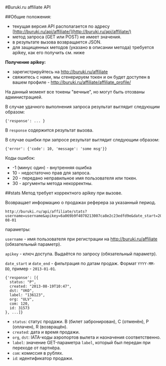 #Buruki.ru affiliate API

##Общие положения:

 - текущая версия API располагается по адресу [http://buruki.ru/api/affiliate/](http://buruki.ru/api/affiliate/)
 - метод запроса (GET или POST) не имеет значения.
 - в результате вызова возвращается JSON.
 - для защищенных методов (указано в описании метода) требуется apikey, как его получить см. ниже

**Получение apikey:**
 - зарегистрируйтесь на http://buruki.ru/affiliate
 - свяжитесь с нами, мы сгенерируем токен и он будет доступен в вашем профиле - http://buruki.ru/affiliate/affiliate_profile/

На данный момент все токены "вечные", но могут быть отозваны администрацией.

В случае удачного выполнения запроса результат выглядит следующим образом:
```
{'response': ... }
```
В `response` содержится результат вызова.

В случае ошибки при запросе результат выглядит следующим образом:
```
{'error': {'code': 10, 'message': 'some msg'}}
```

Коды ошибок:
 - -1 (минус один) - внутренняя ошибка
 - 10 - недостаточно прав для запроса.
 - 20 - передано неправильное имя пользователя или токен.
 - 30 - аргументы метода некорректны.

##stats
Метод требует корректного apikey при вызове.

Возвращает информацию о продажах реферера за указанный период.

```
http://buruki.ru/api/affiliate/stats?username=username&apikey=6a069b9f4070213007ca8e2c23edfd9e&date_start=2013-08-01
```

параметры:

`username` - имя пользователя при регистрации на http://buruki.ru/affiliate (обязательный параметр).

`apikey` - ключ доступа. Выдаётся по запросу (обязательный параметр).

`date_start` и `date_end` - фильтрация по датам продаж. Формат `YYYY-MM-DD`, пример - `2013-01-01`.

```
{'response': [{
  status: "P",
  created: "2013-08-19T10:47",
  dst: "VKO",
  label: "136123",
  org: "ULV",
  com: 120,
  id: 31573
}, ...]}
``` 

 - `status`: статус продажи. B (билет забронирован), C (отменён), P (оплачен), R (возвращён).
 - `created`: дата и время продажи.
 - `org`, `dst`: IATA-коды аэропортов вылета и назначения соответственно.
 - `label`: значение GET-параметра `label`, который был передан при переходе от партнёра.
 - `com`: комиссия в рублях.
 - `id`: идентификатор продажи.
